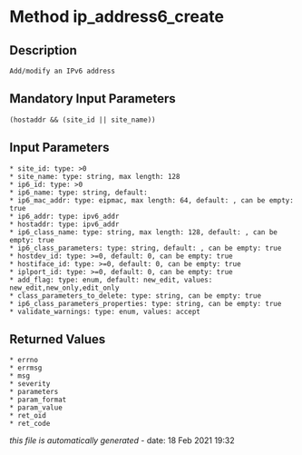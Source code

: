 # Method ip_address6_create

## Description
	Add/modify an IPv6 address

## Mandatory Input Parameters
	(hostaddr && (site_id || site_name))

## Input Parameters
	* site_id: type: >0
	* site_name: type: string, max length: 128
	* ip6_id: type: >0
	* ip6_name: type: string, default: 
	* ip6_mac_addr: type: eipmac, max length: 64, default: , can be empty: true
	* ip6_addr: type: ipv6_addr
	* hostaddr: type: ipv6_addr
	* ip6_class_name: type: string, max length: 128, default: , can be empty: true
	* ip6_class_parameters: type: string, default: , can be empty: true
	* hostdev_id: type: >=0, default: 0, can be empty: true
	* hostiface_id: type: >=0, default: 0, can be empty: true
	* iplport_id: type: >=0, default: 0, can be empty: true
	* add_flag: type: enum, default: new_edit, values: new_edit,new_only,edit_only
	* class_parameters_to_delete: type: string, can be empty: true
	* ip6_class_parameters_properties: type: string, can be empty: true
	* validate_warnings: type: enum, values: accept

## Returned Values
	* errno
	* errmsg
	* msg
	* severity
	* parameters
	* param_format
	* param_value
	* ret_oid
	* ret_code


*this file is automatically generated* - date: 18 Feb 2021 19:32